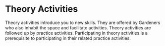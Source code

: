 # Theory Activities

Theory activities introduce you to new skills. They are offered by Gardeners who also inhabit the space and facilitate activities. Theory activities are followed up by practice activities. Participating in theory activities is a prerequisite to participating in their related practice activities.